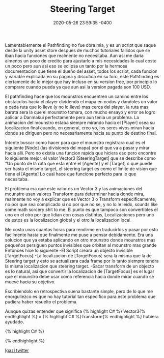 ﻿---
layout: post
title:  "Steering Target"
date:   2020-05-26 23:59:35 -0400
categories: gamedev
---
Lamentablemente el Pathfinding no fue obra mia, y es un script que saque desde la unity asset store despues de muchos tutoriales fallidos que se iban hacia funciones que realmente no necesitaba. Aun asi me daria almenos un poco de credito para ajustarlo a mis necesidades lo cual costo un poco pero aun asi eso se eclipsa un tanto por la hermosa documentacion que tiene el dueño del asset, todos los script, cada funcion y variable explicada en su pagina y discutida en su foro, este Pathfinding es ciertamente de lo mejor que hay incluso en su version free, por principio lo comprare cuando pueda ya que aun asi la version pagada son 100 USD.

El pathfinding hace que los mounstros encuentren un camino entre los obstaculos hacia el player dividendo el mapa en nodos y dandoles un valor a cada ruta que lo lleve (y no lo lleve) mas cerca del player, la ruta mas barata sera la que el mounstro tomara, con mucho ensayo y error se logro aplicar a Danmakui perfectamente pero aun tenia un problema.
La animacion del mounstro estaba siempre mirando hacia el [Player] osea su localizacion final cuando, en general, creo yo, los seres vivos miran hacia donde se diriguen pero no necesariamente hacia su punto de destino final.

Intente buscar como hacer para que el mounstro registrara cual es el siguiente [Nodo] (las divisiones del mapa) por el que va a pasar y mirar hacia alli. 
Pero no existia una funcion rapida que hiciera eso pero encontre lo siguiente mejor.
el valor Vector3 [SteeringTarget] que se describe como "Un punto de la ruta que esta entre el [Agente] y el [Target] o que puede ser hasta el mismo target, el steering target es como el limite de vision que tiene el [Agente] Lo cual hace que funcione perfecto para lo que necesitaba.

El problema era que este valor es un Vector 3 y las animaciones del mounstro usan valores Transform para determinar hacia donde mira, realmente no voy a explicar que es Vector 3 o Transform especificamente, no por que sea complicado si no por que no se, y no lo le leido, sounds like some math sorcery shit to me.
El punto es que tampoco son convertibles el uno en el otro por que lidian con cosas distintas,  Localizaciones pero uno de estos es la localizacion global y el otro la localizacion local.

Me costo unas cuantas horas para rendirme en traducirlos y pasar por esto facilmente hasta que finalmente me puse a pensar debidamente.
Era una solucion que ya estaba aplicando en otro mounstro donde mounstros mas pequeños persiguen puntos invisibles que orbitan al mounstro mas grande
Entonces hice lo siguiente 
-El Script creara un objecto invisible [TargetFocus]
-La localizacion de [TargetFocus] sera la misma que la de Steering target y esto se actualizara cada frame por lo tanto siempre tendra la misma localizacion que steering target.
-Sacar transform de un objecto es lo natural, asi que convertir la localizacion de [TargetFocus] es el lugar que el mounstro debe usar como referencia hacia donde mirar cuando se mueve hacia su objetivo.

Escribiendolo en retrospectiva suena bastante simple, pero de lo que me enorgullezco es que no hay tutorial tan especifico para este problema que pudiera haber resuelto el problema. 

Aunque quizas entender que significa {% highlight C# %} Vector3{% endhighlight %} o {% highlight C# %}Transform{% endhighlight %} hubiera ayudado.


{% highlight C# %}

{% endhighlight %}

[Igazi twitter][igazi-twitter]

[igazi-twitter]: https://twitter.com/igazikenyer
